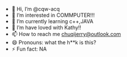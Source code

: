 - 👋 Hi, I’m @cqw-acq
- 👀 I’m interested in COMMPUTER!!!
- 🌱 I’m currently learning c++,JAVA
- 💞️ I’m have loved with Kathy!!
- 📫 How to reach me chuqijerry@outlook.com
- 😄 Pronouns: what the h**k is this?
- ⚡ Fun fact: NA

<!---
cqw-acq/cqw-acq is a ✨ special ✨ repository because its `README.md` (this file) appears on your GitHub profile.
You can click the Preview link to take a look at your changes.
--->
